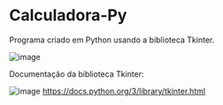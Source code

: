 # Calculadora-Py

Programa criado em Python usando a biblioteca Tkinter.

![image](https://github.com/Geslon/Calculadora-Py/assets/88560350/b9b2b233-5019-42b0-bea3-90f5e33d06b4)

Documentação da biblioteca Tkinter:


![image](https://github.com/Geslon/Calculadora-Py/assets/88560350/324b0d36-455c-481e-b080-249fc971ae62)
https://docs.python.org/3/library/tkinter.html

